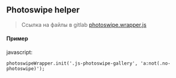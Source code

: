 ## Photoswipe helper
> Ссылка на файлы в gitlab [photoswipe.wrapper.js](https://git.darvins.ru/darvin-cms/skeleton/blob/master/assets/ds-kit/plugins/photoswipe/photoswipe.wrapper.js)

#### Пример

javascript:
```
photoswipeWrapper.init('.js-photoswipe-gallery', 'a:not(.no-photoswipe)');
```